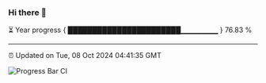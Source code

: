 ### Hi there 👋

⏳ Year progress { ███████████████████████▁▁▁▁▁▁▁ } 76.83 %

---

⏰ Updated on Tue, 08 Oct 2024 04:41:35 GMT

![Progress Bar CI](https://github.com/IshwaranRudhara/GIT-ACTION/workflows/Progress%20Bar%20CI/badge.svg)
